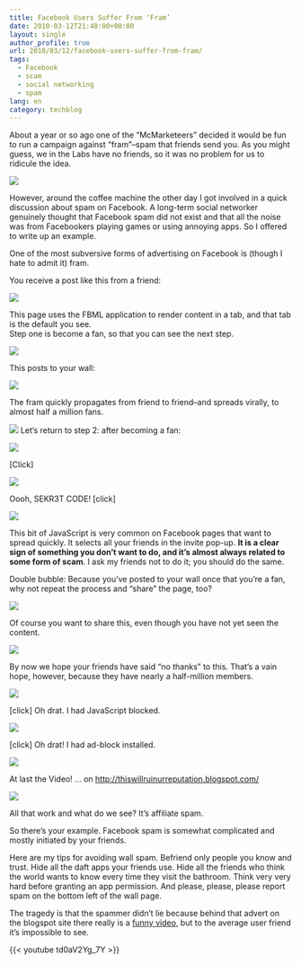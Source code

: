 ```yaml
---
title: Facebook Users Suffer From ‘Fram’
date: 2010-03-12T21:48:00+00:00
layout: single
author_profile: true
url: 2010/03/12/facebook-users-suffer-from-fram/
tags:
  - Facebook
  - scam
  - social networking
  - spam
lang: en
category: techblog
---
```

About a year or so ago one of the “McMarketeers” decided it would be fun to run a campaign against “fram”–spam that friends send you. As you might guess, we in the Labs have no friends, so it was no problem for us to ridicule the idea.



<div>
  <a href="http://2.bp.blogspot.com/_vaUVXcmC3OI/S5qrqlurSvI/AAAAAAAABRA/naaBE_PHD58/s1600-h/Blog-FB.jpg" imageanchor="1"><img border="0" src="http://2.bp.blogspot.com/_vaUVXcmC3OI/S5qrqlurSvI/AAAAAAAABRA/naaBE_PHD58/s1600/Blog-FB.jpg" /></a>
</div>

However, around the coffee machine the other day I got involved in a quick discussion about spam on Facebook. A long-term social networker genuinely thought that Facebook spam did not exist and that all the noise was from Facebookers playing games or using annoying apps. So I offered to write up an example.

One of the most subversive forms of advertising on Facebook is (though I hate to admit it) fram.

You receive a post like this from a friend:

[![](http://3.bp.blogspot.com/_vaUVXcmC3OI/S5qrxszwUPI/AAAAAAAABRE/srvNHqlo15o/s400/Blog-FB-Screenshot-1.png)](http://3.bp.blogspot.com/_vaUVXcmC3OI/S5qrxszwUPI/AAAAAAAABRE/srvNHqlo15o/s1600-h/Blog-FB-Screenshot-1.png)

<a name="more"></a>

This page uses the FBML application to render content in a tab, and that tab is the default you see.  
Step one is become a fan, so that you can see the next step.

[![](http://2.bp.blogspot.com/_vaUVXcmC3OI/S5qsF3mZDnI/AAAAAAAABRI/ltX4TvEjfaU/s400/Blog-FB-Screenshot-1b.png)](http://2.bp.blogspot.com/_vaUVXcmC3OI/S5qsF3mZDnI/AAAAAAAABRI/ltX4TvEjfaU/s1600-h/Blog-FB-Screenshot-1b.png)

This posts to your wall:

[![](http://4.bp.blogspot.com/_vaUVXcmC3OI/S5qsR9RXlHI/AAAAAAAABRM/EpG0OIBTkOw/s400/Blog-FB-Screenshot-1%20(1).png)](http://4.bp.blogspot.com/_vaUVXcmC3OI/S5qsR9RXlHI/AAAAAAAABRM/EpG0OIBTkOw/s1600-h/Blog-FB-Screenshot-1%20(1).png)

The fram quickly propagates from friend to friend–and spreads virally, to almost half a million fans.

[![](http://1.bp.blogspot.com/_vaUVXcmC3OI/S5qsaSc7z6I/AAAAAAAABRQ/gh-92uAhdMU/s400/Blog-FB-Screenshot-2.png)](http://1.bp.blogspot.com/_vaUVXcmC3OI/S5qsaSc7z6I/AAAAAAAABRQ/gh-92uAhdMU/s1600-h/Blog-FB-Screenshot-2.png)
Let’s return to step 2: after becoming a fan:

[![](http://3.bp.blogspot.com/_vaUVXcmC3OI/S5qskjGdT3I/AAAAAAAABRU/wXQ5VUbxahE/s640/Blog-FB-Screenshot-3.png)](http://3.bp.blogspot.com/_vaUVXcmC3OI/S5qskjGdT3I/AAAAAAAABRU/wXQ5VUbxahE/s1600-h/Blog-FB-Screenshot-3.png)

[Click]

[![](http://3.bp.blogspot.com/_vaUVXcmC3OI/S5qsyVxnE3I/AAAAAAAABRY/SogfN-Q7JMg/s400/Blog-FB-Screenshot-4.png)](http://3.bp.blogspot.com/_vaUVXcmC3OI/S5qsyVxnE3I/AAAAAAAABRY/SogfN-Q7JMg/s1600-h/Blog-FB-Screenshot-4.png)

Oooh, SEKR3T CODE! [click]

[![](http://4.bp.blogspot.com/_vaUVXcmC3OI/S5qtIYcJTNI/AAAAAAAABRc/ibajpjSOUUQ/s400/Blog-FB-Screenshot-5.png)](http://4.bp.blogspot.com/_vaUVXcmC3OI/S5qtIYcJTNI/AAAAAAAABRc/ibajpjSOUUQ/s1600-h/Blog-FB-Screenshot-5.png)

This bit of JavaScript is very common on Facebook pages that want to spread quickly. It selects all your friends in the invite pop-up. **It is a clear sign of something you don’t want to do, and it’s almost always related to some form of scam**. I ask my friends not to do it; you should do the same.

Double bubble: Because you’ve posted to your wall once that you’re a fan, why not repeat the process and “share” the page, too?

[![](http://1.bp.blogspot.com/_vaUVXcmC3OI/S5qtIqDF9gI/AAAAAAAABRg/CHgK4Cb8v_4/s400/Blog-FB-Screenshot-6.png)](http://1.bp.blogspot.com/_vaUVXcmC3OI/S5qtIqDF9gI/AAAAAAAABRg/CHgK4Cb8v_4/s1600-h/Blog-FB-Screenshot-6.png)

Of course you want to share this, even though you have not yet seen the content.

[![](http://3.bp.blogspot.com/_vaUVXcmC3OI/S5qtI95wJrI/AAAAAAAABRk/C09fS40NVk8/s320/Blog-FB-Screenshot-7.png)](http://3.bp.blogspot.com/_vaUVXcmC3OI/S5qtI95wJrI/AAAAAAAABRk/C09fS40NVk8/s1600-h/Blog-FB-Screenshot-7.png)

By now we hope your friends have said “no thanks” to this. That’s a vain hope, however, because they have nearly a half-million members.

[![](http://1.bp.blogspot.com/_vaUVXcmC3OI/S5qtI5BmccI/AAAAAAAABRo/9Fv3RBsfJrU/s320/Blog-FB-Screenshot-8.png)](http://1.bp.blogspot.com/_vaUVXcmC3OI/S5qtI5BmccI/AAAAAAAABRo/9Fv3RBsfJrU/s1600-h/Blog-FB-Screenshot-8.png)

[click] Oh drat. I had JavaScript blocked.

[![](http://3.bp.blogspot.com/_vaUVXcmC3OI/S5qubPbxTOI/AAAAAAAABRw/fr4QLfCWlMY/s400/Blog-FB-Screenshot-9a.png)](http://3.bp.blogspot.com/_vaUVXcmC3OI/S5qubPbxTOI/AAAAAAAABRw/fr4QLfCWlMY/s1600-h/Blog-FB-Screenshot-9a.png)

[click] Oh drat! I had ad-block installed.

![](http://2.bp.blogspot.com/_vaUVXcmC3OI/S5qvGt6QttI/AAAAAAAABR4/_nk-F-kuvvA/s400/Blog-FB-Screenshot-9.png)

At last the Video! … on http://thiswillruinurreputation.blogspot.com/

![](http://1.bp.blogspot.com/_vaUVXcmC3OI/S5qubAA4gDI/AAAAAAAABR0/rTcY9N1CldY/s400/Blog-FB-Screenshot-10.png)

All that work and what do we see? It’s affiliate spam.

So there’s your example. Facebook spam is somewhat complicated and mostly initiated by your friends.

Here are my tips for avoiding wall spam. Befriend only people you know and trust. Hide all the daft apps your friends use. Hide all the friends who think the world wants to know every time they visit the bathroom. Think very very hard before granting an app permission. And please, please, please report spam on the bottom left of the wall page.

The tragedy is that the spammer didn’t lie because behind that advert on the blogspot site there really is a [funny video](http://www.youtube.com/watch?v=td0aV2Yg_7Y;hd=1), but to the average user friend it’s impossible to see.

{{< youtube td0aV2Yg_7Y >}}

